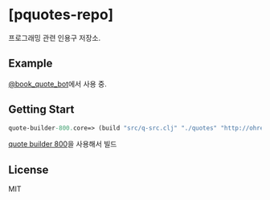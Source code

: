 # [pquotes-repo]

프로그래밍 관련 인용구 저장소. 

## Example

[@book\_quote\_bot](https://twitter.com/book_quote_bot)에서 사용 중.

## Getting Start

``` clojure
quote-builder-800.core=> (build "src/q-src.clj" "./quotes" "http://ohrepos.github.io/pquotes-repo/quotes/" "@book_quote_bot")
```

[quote builder 800](https://github.com/ohyecloudy/tbot-800)을 사용해서 빌드

## License

MIT

